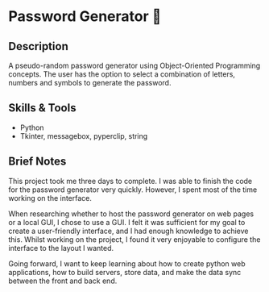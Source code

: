 <h1> Password Generator 🔑 </h1>

<h2>Description</h2>

A pseudo-random password generator using Object-Oriented Programming concepts. The user has the option to select a combination of letters, numbers and symbols to generate the password.

<h2>Skills & Tools</h2>

* Python
* Tkinter, messagebox, pyperclip, string

<h2>Brief Notes</h2>

This project took me three days to complete. I was able to finish the code for the password generator very quickly. However, I spent most of the time working on the interface.

When researching whether to host the password generator on web pages or a local GUI, I chose to use a GUI. I felt it was sufficient for my goal to create a user-friendly interface, and I had enough knowledge to achieve this. Whilst working on the project, I found it very enjoyable to configure the interface to the layout I wanted. 

Going forward, I want to keep learning about how to create python web applications, how to build servers, store data, and make the data sync between the front and back end.
